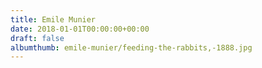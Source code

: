 ```yaml
---
title: Emile Munier
date: 2018-01-01T00:00:00+00:00
draft: false
albumthumb: emile-munier/feeding-the-rabbits,-1888.jpg
---
```

